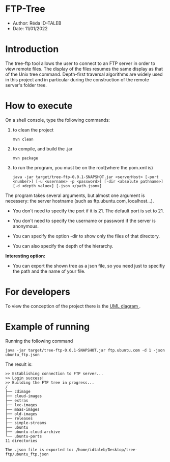 # FTP-Tree
- Author: Réda ID-TALEB
- Date: 11/01/2022

# Introduction
The tree-ftp tool allows the user to connect to an FTP server in order to view remote files. The display of the files resumes the same display as that of the Unix tree command.
Depth-first traversal algorithms are widely used in this project and in particular during the construction of the remote server's folder tree.

# How to execute
On a shell console, type the following commands:
1. to clean the project
    ```
    mvn clean
    ``` 
2. to compile, and build the .jar
    ```
    mvn package
    ``` 
3. to run the program, you must be on the root(where the pom.xml is)
    ```
    java -jar target/tree-ftp-0.0.1-SNAPSHOT.jar <serverHost> [-port <number>] [-u <username> -p <password>] [-dir <absolute pathname>] [-d <depth value>] [-json </path.json>]
    ``` 

The program takes several arguments, but almost one argument is necessery: the server hostname (such as ftp.ubuntu.com, localhost...).
- You don't need to specify the port if it is 21. The default port is set to 21.
- You don't need to specify the username or password if the server is anonymous.


- You can specify the option -dir to show only the files of that directory.
- You can also specify the depth of the hierarchy.

**Interesting option:**
- You can export the shown tree as a json file, so you need just to specifiy the path and the name of your file.

# For developers
To view the conception of the project there is the [UML diagram ](docs/tree-ftp-uml.png).

# Example of running
Running the following command
```
java -jar target/tree-ftp-0.0.1-SNAPSHOT.jar ftp.ubuntu.com -d 1 -json ubuntu_ftp.json
```

The result is:
```
>> Establishing connection to FTP server...
>> Login success!
>> Building the FTP tree in progress...
/
├── cdimage
├── cloud-images
├── extras
├── lxc-images
├── maas-images
├── old-images
├── releases
├── simple-streams
├── ubuntu
├── ubuntu-cloud-archive
└── ubuntu-ports
11 directories

The .json file is exported to: /home/idtaleb/Desktop/tree-ftp/ubuntu_ftp.json
```
